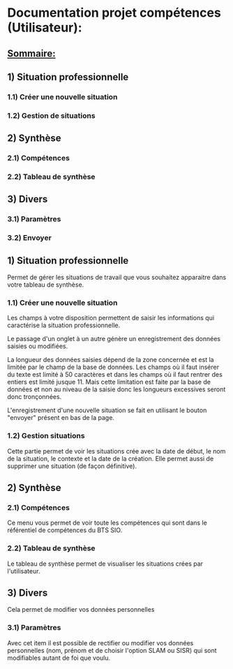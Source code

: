# Documentation projet compétences (Utilisateur):

## <u>Sommaire:</u>

## 1) Situation professionnelle

### 1.1) Créer une nouvelle situation

### 1.2) Gestion de situations

## 2) Synthèse

### 2.1) Compétences

### 2.2) Tableau de synthèse

## 3) Divers

### 3.1) Paramètres

### 3.2) Envoyer



## 1) Situation professionnelle

Permet de gérer les situations de travail que vous souhaitez apparaitre dans votre tableau de synthèse.

### 1.1) Créer une nouvelle situation

Les champs à votre disposition permettent de saisir les informations qui caractérise la situation professionnelle.

Le passage d'un onglet à un autre génère un enregistrement des données saisies ou modifiées.

La longueur des données saisies dépend de la zone concernée et est la limitée par le champ de la base de données. Les champs où il faut insérer du texte est limité à 50 caractères et dans les champs où il faut rentrer des entiers  est limité jusque 11. Mais cette limitation est faite par la base de données et non au niveau de la saisie donc les longueurs excessives seront donc tronçonnées.

L'enregistrement d'une nouvelle situation se fait en utilisant le bouton "envoyer" présent en bas de la page.

### 1.2) Gestion situations

Cette partie permet de voir les situations crée avec la date de début, le nom de la situation, le contexte et la date de la création. Elle permet aussi de supprimer une situation (de façon définitive).

## 2) Synthèse

### 2.1) Compétences

Ce menu vous permet de voir toute les compétences qui sont dans le référentiel de compétences du BTS SIO.

### 2.2) Tableau de synthèse

Le tableau de synthèse permet de visualiser les situations crées par l'utilisateur.

## 3) Divers

Cela permet de modifier vos données personnelles

### 3.1) Paramètres

Avec cet item il est possible de rectifier ou modifier vos données personnelles (nom, prénom et de choisir l'option SLAM ou SISR) qui sont modifiables autant de foi que voulu.









 






